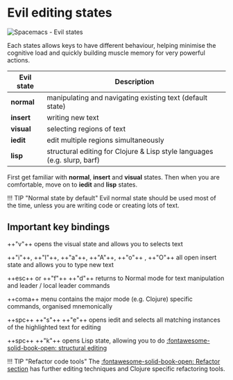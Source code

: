 # Evil editing states

![Spacemacs - Evil states](https://github.com/practicalli/graphic-design/blob/live/editors/spacemacs/concepts/spacemacs-states-evil.png?raw=true)

Each states allows keys to have different behaviour, helping minimise the cognitive load and quickly building muscle memory for very powerful actions.

| Evil state | Description                                                              |
|------------|--------------------------------------------------------------------------|
| **normal** | manipulating and navigating existing text (default state)                |
| **insert** | writing new text                                                         |
| **visual** | selecting regions of text                                                |
| **iedit**  | edit multiple regions simultaneously                                     |
| **lisp**   | structural editing for Clojure & Lisp style languages (e.g. slurp, barf) |

First get familiar with **normal**, **insert** and **visual** states.  Then when you are comfortable, move on to **iedit** and **lisp** states.

!!! TIP "Normal state by default"
    Evil normal state should be used most of the time, unless you are writing code or creating lots of text.


## Important key bindings

++"v"++ opens the visual state and allows you to selects text

++"i"++, ++"I"++, ++"a"++, ++"A"++, ++"o"++ , ++"O"++ all open insert state and allows you to type new text

++esc++ or ++"f"++ ++"d"++ returns to Normal mode for text manipulation and leader / local leader commands

++coma++ menu contains the major mode (e.g. Clojure) specific commands, organised mnemonically

++spc++ ++"s"++ ++"e"++ opens iedit and selects all matching instances of the highlighted text for editing

++spc++ ++"k"++ opens Lisp state, allowing you to do [:fontawesome-solid-book-open: structural editing](/spacemacs/structural-editing/)


!!! TIP "Refactor code tools"
    The [:fontawesome-solid-book-open: Refactor section](/spacemacs/refactor/) has further editing techniques and Clojure specific refactoring tools.
